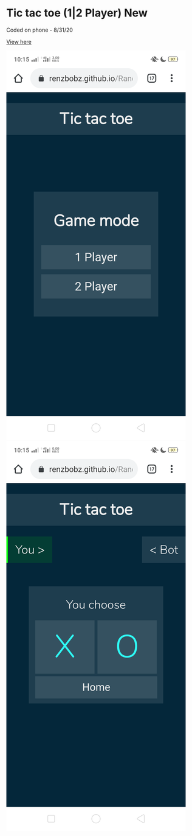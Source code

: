 # Tic tac toe (1|2 Player) New

Coded on phone - 8/31/20

[View here](https://renzbobz.github.io/Random-Stuff/Tic%20tac%20toe%20(1%7C2%20Player)/)


![Screenshot](images/0.png)
![Screenshot](images/1.png)

